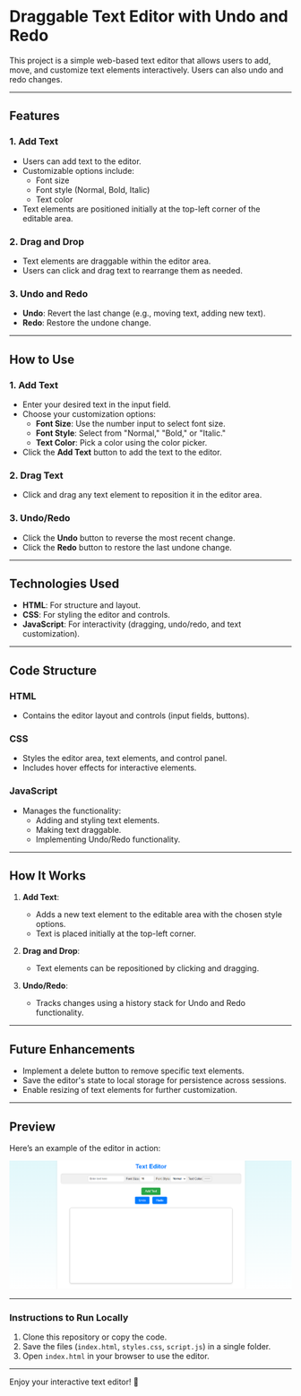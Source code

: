 # Draggable Text Editor with Undo and Redo

This project is a simple web-based text editor that allows users to add, move, and customize text elements interactively. Users can also undo and redo changes.

---

## Features

### **1. Add Text**
- Users can add text to the editor.
- Customizable options include:
  - Font size
  - Font style (Normal, Bold, Italic)
  - Text color
- Text elements are positioned initially at the top-left corner of the editable area.

### **2. Drag and Drop**
- Text elements are draggable within the editor area.
- Users can click and drag text to rearrange them as needed.

### **3. Undo and Redo**
- **Undo**: Revert the last change (e.g., moving text, adding new text).
- **Redo**: Restore the undone change.

---

## How to Use

### **1. Add Text**
- Enter your desired text in the input field.
- Choose your customization options:
  - **Font Size**: Use the number input to select font size.
  - **Font Style**: Select from "Normal," "Bold," or "Italic."
  - **Text Color**: Pick a color using the color picker.
- Click the **Add Text** button to add the text to the editor.

### **2. Drag Text**
- Click and drag any text element to reposition it in the editor area.

### **3. Undo/Redo**
- Click the **Undo** button to reverse the most recent change.
- Click the **Redo** button to restore the last undone change.

---

## Technologies Used

- **HTML**: For structure and layout.
- **CSS**: For styling the editor and controls.
- **JavaScript**: For interactivity (dragging, undo/redo, and text customization).

---

## Code Structure

### **HTML**
- Contains the editor layout and controls (input fields, buttons).

### **CSS**
- Styles the editor area, text elements, and control panel.
- Includes hover effects for interactive elements.

### **JavaScript**
- Manages the functionality:
  - Adding and styling text elements.
  - Making text draggable.
  - Implementing Undo/Redo functionality.

---

## How It Works

1. **Add Text**:
   - Adds a new text element to the editable area with the chosen style options.
   - Text is placed initially at the top-left corner.

2. **Drag and Drop**:
   - Text elements can be repositioned by clicking and dragging.

3. **Undo/Redo**:
   - Tracks changes using a history stack for Undo and Redo functionality.

---

## Future Enhancements

- Implement a delete button to remove specific text elements.
- Save the editor's state to local storage for persistence across sessions.
- Enable resizing of text elements for further customization.

---

## Preview

Here’s an example of the editor in action:

![Editor Screenshot](Screenshot%202024-11-20%20013601.png)


---

### **Instructions to Run Locally**

1. Clone this repository or copy the code.
2. Save the files (`index.html`, `styles.css`, `script.js`) in a single folder.
3. Open `index.html` in your browser to use the editor.

---

Enjoy your interactive text editor! 🎉
